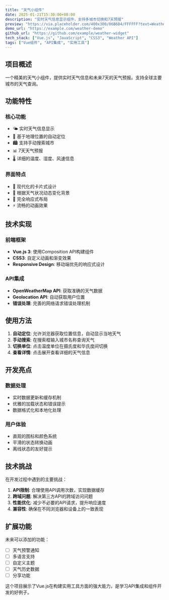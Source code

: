 ```yaml
---
title: "天气小组件"
date: 2025-01-21T15:30:00+08:00
description: "实时天气信息显示组件，支持多城市切换和7天预报"
preview: "https://via.placeholder.com/400x300/06B6D4/FFFFFF?text=Weather+Widget"
demo_url: "https://example.com/weather-demo"
github_url: "https://github.com/example/weather-widget"
tech_stack: ["Vue.js", "JavaScript", "CSS3", "Weather API"]
tags: ["Vue组件", "API集成", "实用工具"]
---
```


## 项目概述

一个精美的天气小组件，提供实时天气信息和未来7天的天气预报。支持全球主要城市的天气查询。

## 功能特性

### 核心功能
- 🌤️ 实时天气信息显示
- 📍 基于地理位置的自动定位
- 🏙️ 支持手动搜索城市
- 📊 7天天气预报
- 🌡️ 详细的温度、湿度、风速信息

### 界面特点
- 🎨 现代化的卡片式设计
- 🌈 根据天气状况动态变化背景
- 📱 完全响应式布局
- ⚡ 流畅的动画效果

## 技术实现

### 前端框架
- **Vue.js 3**: 使用Composition API构建组件
- **CSS3**: 自定义动画和渐变效果
- **Responsive Design**: 移动端优先的响应式设计

### API集成
- **OpenWeatherMap API**: 获取准确的天气数据
- **Geolocation API**: 自动获取用户位置
- **错误处理**: 完善的网络请求错误处理机制

## 使用方法

1. **自动定位**: 允许浏览器获取位置信息，自动显示当地天气
2. **手动搜索**: 在搜索框输入城市名称查询天气
3. **切换单位**: 点击温度单位在摄氏度和华氏度间切换
4. **查看详情**: 点击展开查看详细的天气信息

## 开发亮点

### 数据处理
- 实时数据更新和缓存机制
- 优雅的加载状态和错误提示
- 数据格式化和本地化处理

### 用户体验
- 直观的图标和颜色系统
- 平滑的状态转换动画
- 离线状态的友好提示

## 技术挑战

在开发过程中遇到的主要挑战：

1. **API限制**: 合理使用API调用次数，实现数据缓存
2. **跨域问题**: 解决第三方API的跨域访问问题
3. **性能优化**: 减少不必要的API请求，提升响应速度
4. **兼容性**: 确保在不同浏览器和设备上的一致表现

## 扩展功能

未来可以添加的功能：

- [ ] 天气预警通知
- [ ] 多语言支持
- [ ] 自定义主题
- [ ] 天气历史数据
- [ ] 分享功能

这个项目展示了Vue.js在构建实用工具方面的强大能力，是学习API集成和组件开发的好例子。
